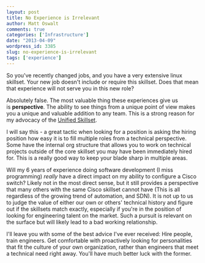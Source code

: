 ```yaml
---
layout: post
title: No Experience is Irrelevant
author: Matt Oswalt
comments: true
categories: ['Infrastructure']
date: "2013-04-09"
wordpress_id: 3385
slug: no-experience-is-irrelevant
tags: ['experience']
---
```



So you've recently changed jobs, and you have a very extensive linux skillset. Your new job doesn't include or require this skillset. Does that mean that experience will not serve you in this new role?

Absolutely false. The most valuable thing these experiences give us is **perspective**. The ability to see things from a unique point of view makes you a unique and valuable addition to any team. This is a strong reason for my advocacy of the [Unified Skillset](https://oswalt.dev/2013/01/the-unified-skillset/).

I will say this - a great tactic when looking for a position is asking the hiring position how easy it is to fill multiple roles from a technical perspective. Some have the internal org structure that allows you to work on technical projects outside of the core skillset you may have been immediately hired for. This is a really good way to keep your blade sharp in multiple areas.

Will my 6 years of experience doing software development (I miss programming) _really_ have a direct impact on my ability to configure a Cisco switch? Likely not in the most direct sense, but it still provides a perspective that many others with the same Cisco skillset cannot have (This is all regardless of the growing trend of automation, and SDN). It is not up to us to judge the value of either our own or others' technical history and figure out if the skillsets match exactly, especially if you're in the position of looking for engineering talent on the market. Such a pursuit is relevant on the surface but will likely lead to a bad working relationship.

I'll leave you with some of the best advice I've ever received: Hire people, train engineers. Get comfortable with proactively looking for personalities that fit the culture of your own organization, rather than engineers that meet a technical need right away. You'll have much better luck with the former.
